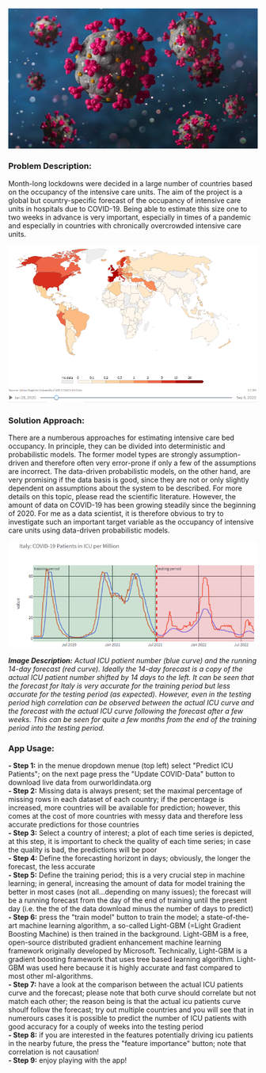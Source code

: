 

![covid_virus](./images/virus.png)



### **Problem Description:**
Month-long lockdowns were decided in a large number of countries based on the occupancy of the intensive care units. The aim of the project is a global but country-specific forecast of the occupancy of intensive care units in hospitals due to COVID-19. Being able to estimate this size one to two weeks in advance is very important, especially in times of a pandemic and especially in countries with chronically overcrowded intensive care units.

![covid_map](./images/frontpage.png)

### **Solution Approach:**
There are a numberous approaches for estimating intensive care bed occupancy. In principle, they can be divided into deterministic and probabilistic models. The former model types are strongly assumption-driven and therefore often very error-prone if only a few of the assumptions are incorrect. The data-driven probabilistic models, on the other hand, are very promising if the data basis is good, since they are not or only slightly dependent on assumptions about the system to be described. For more details on this topic, please read the scientific literature. However, the amount of data on COVID-19 has been growing steadily since the beginning of 2020. For me as a data scientist, it is therefore obvious to try to investigate such an important target variable as the occupancy of intensive care units using data-driven probabilistic models.

![icu_forecast](./images/icu_forecast.png)

***Image Description:*** 
*Actual ICU patient number (blue curve) and the running 14-day forecast (red curve). Ideally the 14-day forecast is a copy of the actual ICU patient number shifted by 14 days to the left. It can be seen that the forecast for Italy is very accurate for the training period but less accurate for the testing period (as expected). However, even in the testing period high correlation can be observed between the actual ICU curve and the forecast with the actual ICU curve following the forecast after a few weeks. This can be seen for quite a few months from the end of the training period into the testing period.*

### **App Usage:**
**- Step 1:** in the menue dropdown menue (top left) select "Predict ICU Patients"; on the next page press the "Update COVID-Data" button to download live data from ourworldindata.org\
**- Step 2:** Missing data is always present; set the maximal percentage of missing rows in each dataset of each country; if the percentage is increased, more countries will be available for prediction; however, this comes at the cost of more countries with messy data and therefore less accurate predictions for those countries\
**- Step 3:** Select a country of interest; a plot of each time series is depicted, at this step, it is important to check the quality of each time series; in case the quality is bad, the predictions will be poor\
**- Step 4:** Define the forecasting horizont in days; obviously, the longer the forecast, the less accurate\
**- Step 5:** Define the training period; this is a very crucial step in machine learning; in general, increasing the amount of data for model training the better in most cases (not all...depending on many issues); the forecast will be a running forecast from the day of the end of training until the present day (i.e. the the of the data download minus the number of days to predict)\
**- Step 6:** press the "train model" button to train the model; a state-of-the-art machine learning algorithm, a so-called Light-GBM (=Light Gradient Boosting Machine) is then trained in the background. Light-GBM is a free, open-source distributed gradient enhancement machine learning framework originally developed by Microsoft. Technically, Light-GBM is a gradient boosting framework that uses tree based learning algorithm. Light-GBM was used here because it is highly accurate and fast compared to most other ml-algorithms.\
**- Step 7:** have a look at the comparison between the actual ICU patients curve and the forecast; please note that both curve should correlate but not match each other; the reason being is that the actual icu patients curve shoulf follow the forecast; try out multiple countries and you will see that in numerours cases it is possible to predict the number of ICU patients with good accuracy for a couply of weeks into the testing period\
**- Step 8:** if you are interested in the features potentially driving icu patients in the nearby future, the press the "feature importance" button; note that correlation is not causation!\
**- Step 9:** enjoy playing with the app!